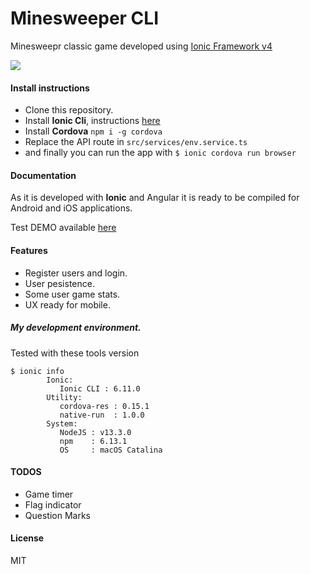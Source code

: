 # Minesweeper CLI

Minesweepr classic game developed using [Ionic Framework v4](https://ionicframework.com/)

![](https://firebasestorage.googleapis.com/v0/b/minesweeper-e82aa.appspot.com/o/ss.jpg?alt=media&token=4869a048-f664-4807-b15a-b2b8fea1446e)

#### Install instructions

- Clone this repository.
- Install **Ionic Cli**, instructions [here](https://ionicframework.com/docs/intro/cli)
- Install **Cordova** ```npm i -g cordova```
- Replace the API route in ```src/services/env.service.ts```
- and finally you can run the app with ```$ ionic cordova run browser```

#### Documentation
As it is developed with **Ionic** and Angular it is ready to be compiled for Android and iOS applications.

Test DEMO available [here](http://vps-1794423-x.dattaweb.com)

#### Features

- Register users and login.
- User pesistence.
- Some user game stats.
- UX ready for mobile.

##### My development environment.
Tested with these tools version
```
$ ionic info 
		Ionic:
		   Ionic CLI : 6.11.0
		Utility:
		   cordova-res : 0.15.1
		   native-run  : 1.0.0
		System:
		   NodeJS : v13.3.0
		   npm    : 6.13.1
		   OS     : macOS Catalina
```

#### TODOS
- Game timer
- Flag indicator
- Question Marks

#### License
MIT
